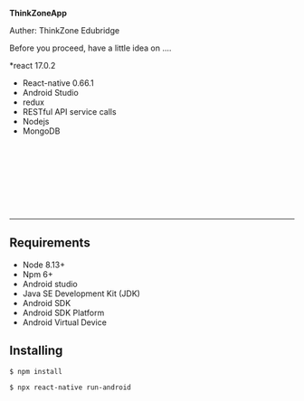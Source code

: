 
**ThinkZoneApp** 

Auther: ThinkZone Edubridge

Before you proceed, have a little idea on ....

*react 17.0.2
* React-native 0.66.1
* Android Studio
* redux
* RESTful API service calls
* Nodejs
* MongoDB


<br><br><br><br><br><br><br>

---

Requirements
------------

* Node 8.13+
* Npm 6+
*  Android studio
* Java SE Development Kit (JDK)
* Android SDK
* Android SDK Platform
* Android Virtual Device 


  
 

Installing
------------

```
$ npm install

$ npx react-native run-android

```

